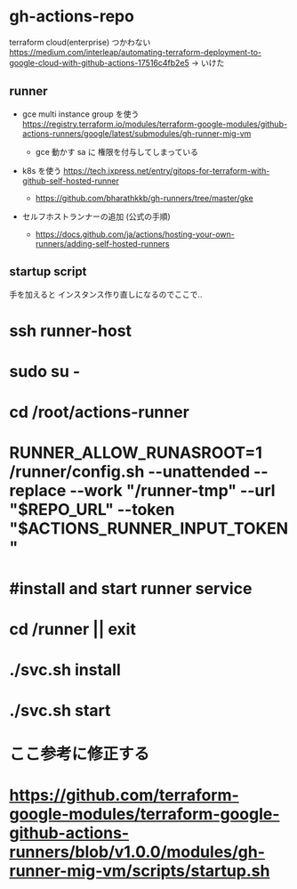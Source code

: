 # gh-actions-repo

terraform cloud(enterprise) つかわない
https://medium.com/interleap/automating-terraform-deployment-to-google-cloud-with-github-actions-17516c4fb2e5
-> いけた

## runner

- gce multi instance group を使う
  https://registry.terraform.io/modules/terraform-google-modules/github-actions-runners/google/latest/submodules/gh-runner-mig-vm
  - gce 動かす sa に 権限を付与してしまっている

- k8s を使う
  https://tech.jxpress.net/entry/gitops-for-terraform-with-github-self-hosted-runner
  - https://github.com/bharathkkb/gh-runners/tree/master/gke


- セルフホストランナーの追加 (公式の手順)
  - https://docs.github.com/ja/actions/hosting-your-own-runners/adding-self-hosted-runners


## startup script
手を加えると インスタンス作り直しになるのでここで..

# ssh runner-host
# sudo su -
# cd /root/actions-runner
# RUNNER_ALLOW_RUNASROOT=1 /runner/config.sh --unattended --replace --work "/runner-tmp" --url "$REPO_URL" --token "$ACTIONS_RUNNER_INPUT_TOKEN"
# #install and start runner service
# cd /runner || exit
# ./svc.sh install
# ./svc.sh start

# ここ参考に修正する
# https://github.com/terraform-google-modules/terraform-google-github-actions-runners/blob/v1.0.0/modules/gh-runner-mig-vm/scripts/startup.sh
